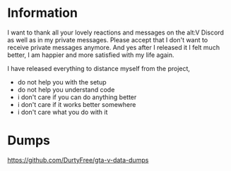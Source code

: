 # Information
I want to thank all your lovely reactions and messages on the alt:V Discord as well as in my private messages. Please accept that I don't want to receive private messages anymore. And yes after I released it I felt much better, I am happier and more satisfied with my life again.

I have released everything to distance myself from the project, 
- do not help you with the setup
- do not help you understand code
- i don't care if you can do anything better
- i don't care if it works better somewhere
- i don't care what you do with it

# Dumps

https://github.com/DurtyFree/gta-v-data-dumps
